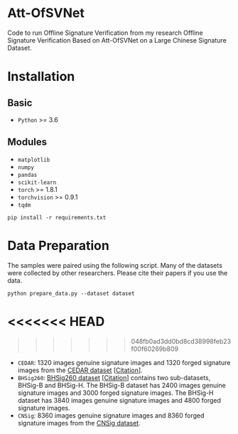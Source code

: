 # Att-OfSVNet

Code to run Offline Signature Verification from my research Offline Signature Verification Based on Att-OfSVNet on a Large Chinese Signature Dataset.


# Installation

## Basic

- `Python` >= 3.6

## Modules

- `matplotlib`
- `numpy`
- `pandas`
- `scikit-learn`
- `torch` >= 1.8.1
- `torchvision` >= 0.9.1
- `tqdm`

```shell
pip install -r requirements.txt
```


# Data Preparation

The samples were paired using the following script. Many of the datasets were collected by other researchers. Please cite their papers if you use the data.

```shell
python prepare_data.py --dataset dataset
```
<<<<<<< HEAD
=======

>>>>>>> 048fb0ad3dd0bd8cd38998feb23f00f60269b809
- `CEDAR`: 1320 images genuine signature images and 1320 forged signature images from the [CEDAR dataset](https://cedar.buffalo.edu/NIJ/data/) [[Citation](https://github.com/Cancoekfai/Att-OfSVNet/blob/main/datasets/bibtex/CEDAR.tex)].
- `BHSig260`: [BHSig260 dataset](https://drive.google.com/file/d/0B29vNACcjvzVc1RfVkg5dUh2b1E/edit?resourcekey=0-MUNnTzBi4h_VE0J84NDF3Q) [[Citation](https://github.com/Cancoekfai/Att-OfSVNet/blob/main/datasets/bibtex/BHSig.tex)] contains two sub-datasets, BHSig-B and BHSig-H. The BHSig-B dataset has 2400 images genuine signature images and 3000 forged signature images. The BHSig-H dataset has 3840 images genuine signature images and 4800 forged signature images.
- `CNSig`: 8360 images genuine signature images and 8360 forged signature images from the [CNSig dataset](https://drive.google.com/file/d/1Co6eQi42FA1Nwa2L3_4lp1xaVR-Yb1nw/view?usp=drive_link).
